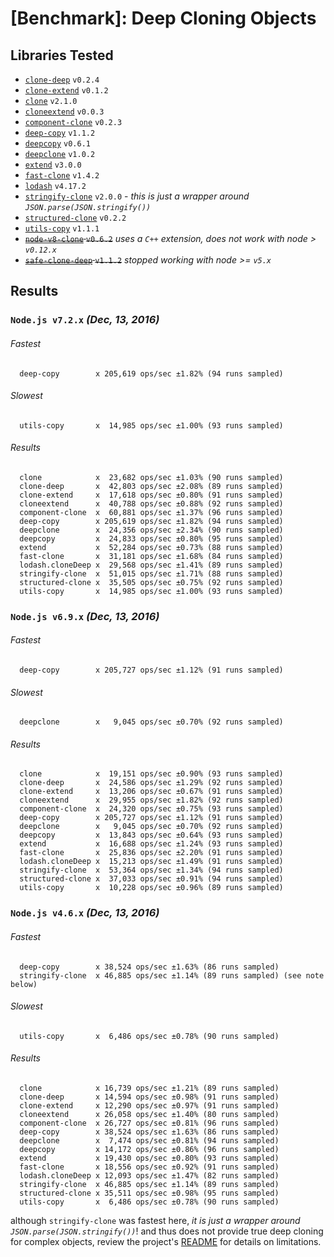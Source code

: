 # [Benchmark]: Deep Cloning Objects

## Libraries Tested

- [`clone-deep`](https://www.npmjs.com/package/clone-deep) `v0.2.4`
- [`clone-extend`](https://www.npmjs.com/package/clone-extend) `v0.1.2`
- [`clone`](https://www.npmjs.com/package/clone) `v2.1.0`
- [`cloneextend`](https://www.npmjs.com/package/cloneextend) `v0.0.3`
- [`component-clone`](https://www.npmjs.com/package/component-clone) `v0.2.3`
- [`deep-copy`](https://www.npmjs.com/package/deep-copy) `v1.1.2`
- [`deepcopy`](https://www.npmjs.com/package/deepcopy) `v0.6.1`
- [`deepclone`](https://www.npmjs.com/package/deepclone) `v1.0.2`
- [`extend`](https://www.npmjs.com/package/extend) `v3.0.0`
- [`fast-clone`](https://www.npmjs.com/package/fast-clone) `v1.4.2`
- [`lodash`](https://www.npmjs.com/package/lodash) `v4.17.2`
- [`stringify-clone`](https://www.npmjs.com/package/stringify-clone) `v2.0.0` - *this is just a wrapper around `JSON.parse(JSON.stringify())`*
- [`structured-clone`](https://www.npmjs.com/package/structured-clone) `v0.2.2`
- [`utils-copy`](https://www.npmjs.com/package/utils-copy) `v1.1.1`
- ~~[`node-v8-clone`](https://www.npmjs.com/package/node-v8-clone) `v0.6.2`~~ *uses a `C++` extension, does not work with node > `v0.12.x`*
- ~~[`safe-clone-deep`](https://www.npmjs.com/package/safe-clone-deep) `v1.1.2`~~ *stopped working with node >= `v5.x`*


## Results

### `Node.js v7.2.x` *(Dec, 13, 2016)*

###### Fastest
```
  deep-copy        x 205,619 ops/sec ±1.82% (94 runs sampled)
```
###### Slowest
```
  utils-copy       x  14,985 ops/sec ±1.00% (93 runs sampled)
```
###### Results
```
  clone            x  23,682 ops/sec ±1.03% (90 runs sampled)
  clone-deep       x  42,803 ops/sec ±2.08% (89 runs sampled)
  clone-extend     x  17,618 ops/sec ±0.80% (91 runs sampled)
  cloneextend      x  40,788 ops/sec ±0.88% (92 runs sampled)
  component-clone  x  60,881 ops/sec ±1.37% (96 runs sampled)
  deep-copy        x 205,619 ops/sec ±1.82% (94 runs sampled)
  deepclone        x  24,356 ops/sec ±2.34% (90 runs sampled)
  deepcopy         x  24,833 ops/sec ±0.80% (95 runs sampled)
  extend           x  52,284 ops/sec ±0.73% (88 runs sampled)
  fast-clone       x  31,181 ops/sec ±1.68% (84 runs sampled)
  lodash.cloneDeep x  29,568 ops/sec ±1.41% (89 runs sampled)
  stringify-clone  x  51,015 ops/sec ±1.71% (88 runs sampled)
  structured-clone x  35,505 ops/sec ±0.75% (92 runs sampled)
  utils-copy       x  14,985 ops/sec ±1.00% (93 runs sampled)
```

### `Node.js v6.9.x` *(Dec, 13, 2016)*

###### Fastest
```
  deep-copy        x 205,727 ops/sec ±1.12% (91 runs sampled)
```
###### Slowest
```
  deepclone        x   9,045 ops/sec ±0.70% (92 runs sampled)
```
###### Results
```
  clone            x  19,151 ops/sec ±0.90% (93 runs sampled)
  clone-deep       x  24,586 ops/sec ±1.29% (92 runs sampled)
  clone-extend     x  13,206 ops/sec ±0.67% (91 runs sampled)
  cloneextend      x  29,955 ops/sec ±1.82% (92 runs sampled)
  component-clone  x  24,320 ops/sec ±0.75% (93 runs sampled)
  deep-copy        x 205,727 ops/sec ±1.12% (91 runs sampled)
  deepclone        x   9,045 ops/sec ±0.70% (92 runs sampled)
  deepcopy         x  13,843 ops/sec ±0.64% (93 runs sampled)
  extend           x  16,688 ops/sec ±1.24% (93 runs sampled)
  fast-clone       x  25,836 ops/sec ±2.20% (91 runs sampled)
  lodash.cloneDeep x  15,213 ops/sec ±1.49% (91 runs sampled)
  stringify-clone  x  53,364 ops/sec ±1.34% (94 runs sampled)
  structured-clone x  37,033 ops/sec ±0.91% (94 runs sampled)
  utils-copy       x  10,228 ops/sec ±0.96% (89 runs sampled)
```

### `Node.js v4.6.x` *(Dec, 13, 2016)*

###### Fastest
```
  deep-copy        x 38,524 ops/sec ±1.63% (86 runs sampled)
  stringify-clone  x 46,885 ops/sec ±1.14% (89 runs sampled) (see note below) 
```
###### Slowest
```
  utils-copy       x  6,486 ops/sec ±0.78% (90 runs sampled)
```
###### Results
```
  clone            x 16,739 ops/sec ±1.21% (89 runs sampled)
  clone-deep       x 14,594 ops/sec ±0.98% (91 runs sampled)
  clone-extend     x 12,290 ops/sec ±0.97% (91 runs sampled)
  cloneextend      x 26,058 ops/sec ±1.40% (80 runs sampled)
  component-clone  x 26,727 ops/sec ±0.81% (96 runs sampled)
  deep-copy        x 38,524 ops/sec ±1.63% (86 runs sampled)
  deepclone        x  7,474 ops/sec ±0.81% (94 runs sampled)
  deepcopy         x 14,172 ops/sec ±0.86% (96 runs sampled)
  extend           x 19,430 ops/sec ±0.80% (93 runs sampled)
  fast-clone       x 18,556 ops/sec ±0.92% (91 runs sampled)
  lodash.cloneDeep x 12,093 ops/sec ±1.47% (82 runs sampled)
  stringify-clone  x 46,885 ops/sec ±1.14% (89 runs sampled)
  structured-clone x 35,511 ops/sec ±0.98% (95 runs sampled)
  utils-copy       x  6,486 ops/sec ±0.78% (90 runs sampled)
```

although `stringify-clone` was fastest here, _it is just a wrapper around `JSON.parse(JSON.stringify())`_! 
and thus does not provide true deep cloning for complex objects, review the project's [README](https://github.com/ahmadnassri/stringify-clone) for details on limitations.
